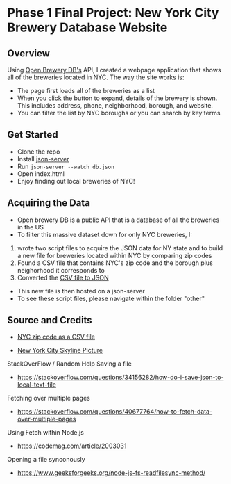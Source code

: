 
# Phase 1 Final Project: New York City Brewery Database Website

## Overview

Using [Open Brewery DB's](https://www.openbrewerydb.org/) API, I created a webpage application that shows all of the breweries located in NYC. The way the site works is:
- The page first loads all of the breweries as a list
- When you click the button to expand, details of the brewery is shown. This includes address, phone, neighborhood, borough, and website.
- You can filter the list by NYC boroughs or you can search by key terms


## Get Started

- Clone the repo
- Install [json-server](https://github.com/typicode/json-server)
- Run `json-server --watch db.json`
- Open index.html
- Enjoy finding out local breweries of NYC!


## Acquiring the Data

- Open brewery DB is a public API that is a database of all the breweries in the US
- To filter this massive dataset down for only NYC breweries, I:
1. wrote two script files to acquire the JSON data for NY state and to build a new file for breweries located within NYC by comparing zip codes
2. Found a CSV file that contains NYC's zip code and the borough plus neighorhood it corresponds to
3. Converted the [CSV file to JSON](https://www.convertcsv.com/csv-to-json.htm)
- This new file is then hosted on a json-server
- To see these script files, please navigate within the folder "other"


## Source and Credits

- [NYC zip code as a CSV file](https://github.com/erikgregorywebb/nyc-housing/blob/master/Data/nyc-zip-codes.csv)

- [New York City Skyline Picture](https://andrewprokos.com/photo/black-and-white-panoramic-skyline-nyc-at-night-2745/)

StackOverFlow / Random Help
Saving a file 
- https://stackoverflow.com/questions/34156282/how-do-i-save-json-to-local-text-file 

Fetching over multiple pages
- https://stackoverflow.com/questions/40677764/how-to-fetch-data-over-multiple-pages 

Using Fetch within Node.js
- https://codemag.com/article/2003031

Opening a file synconously
- https://www.geeksforgeeks.org/node-js-fs-readfilesync-method/
